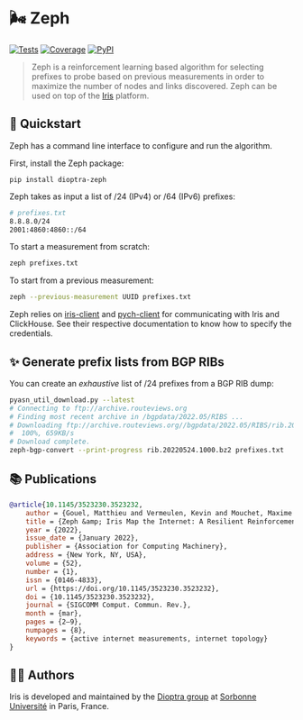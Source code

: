 # 🌬️ Zeph

[![Tests](https://img.shields.io/github/workflow/status/dioptra-io/zeph/Tests?logo=github)](https://github.com/dioptra-io/zeph/actions/workflows/tests.yml)
[![Coverage](https://img.shields.io/codecov/c/github/dioptra-io/zeph?logo=codecov&logoColor=white)](https://app.codecov.io/gh/dioptra-io/zeph)
[![PyPI](https://img.shields.io/pypi/v/dioptra-zeph?color=blue&logo=pypi&logoColor=white)](https://pypi.org/project/dioptra-zeph/)

> Zeph is a reinforcement learning based algorithm for selecting prefixes to probe based on previous measurements in order to maximize the number of nodes and links discovered. Zeph can be used on top of the [Iris](https://iris.dioptra.io) platform.


## 🚀 Quickstart

Zeph has a command line interface to configure and run the algorithm.

First, install the Zeph package:

```
pip install dioptra-zeph
```

Zeph takes as input a list of /24 (IPv4) or /64 (IPv6) prefixes:
```sh
# prefixes.txt
8.8.8.0/24
2001:4860:4860::/64
```

To start a measurement from scratch:
```bash
zeph prefixes.txt
```

To start from a previous measurement:
```bash
zeph --previous-measurement UUID prefixes.txt
```

Zeph relies on [iris-client](https://github.com/dioptra-io/iris-client) and [pych-client](https://github.com/dioptra-io/pych-client)
for communicating with Iris and ClickHouse. See their respective documentation to know how to specify the credentials.

## ✨ Generate prefix lists from BGP RIBs

You can create an _exhaustive_ list of /24 prefixes from a BGP RIB dump:
```bash
pyasn_util_download.py --latest
# Connecting to ftp://archive.routeviews.org
# Finding most recent archive in /bgpdata/2022.05/RIBS ...
# Downloading ftp://archive.routeviews.org//bgpdata/2022.05/RIBS/rib.20220524.1000.bz2
#  100%, 659KB/s
# Download complete.
zeph-bgp-convert --print-progress rib.20220524.1000.bz2 prefixes.txt
```

## 📚 Publications

```bibtex
@article{10.1145/3523230.3523232,
    author = {Gouel, Matthieu and Vermeulen, Kevin and Mouchet, Maxime and Rohrer, Justin P. and Fourmaux, Olivier and Friedman, Timur},
    title = {Zeph &amp; Iris Map the Internet: A Resilient Reinforcement Learning Approach to Distributed IP Route Tracing},
    year = {2022},
    issue_date = {January 2022},
    publisher = {Association for Computing Machinery},
    address = {New York, NY, USA},
    volume = {52},
    number = {1},
    issn = {0146-4833},
    url = {https://doi.org/10.1145/3523230.3523232},
    doi = {10.1145/3523230.3523232},
    journal = {SIGCOMM Comput. Commun. Rev.},
    month = {mar},
    pages = {2–9},
    numpages = {8},
    keywords = {active internet measurements, internet topology}
}
```

## 🧑‍💻 Authors

Iris is developed and maintained by the [Dioptra group](https://dioptra.io) at [Sorbonne Université](https://www.sorbonne-universite.fr) in Paris, France.
